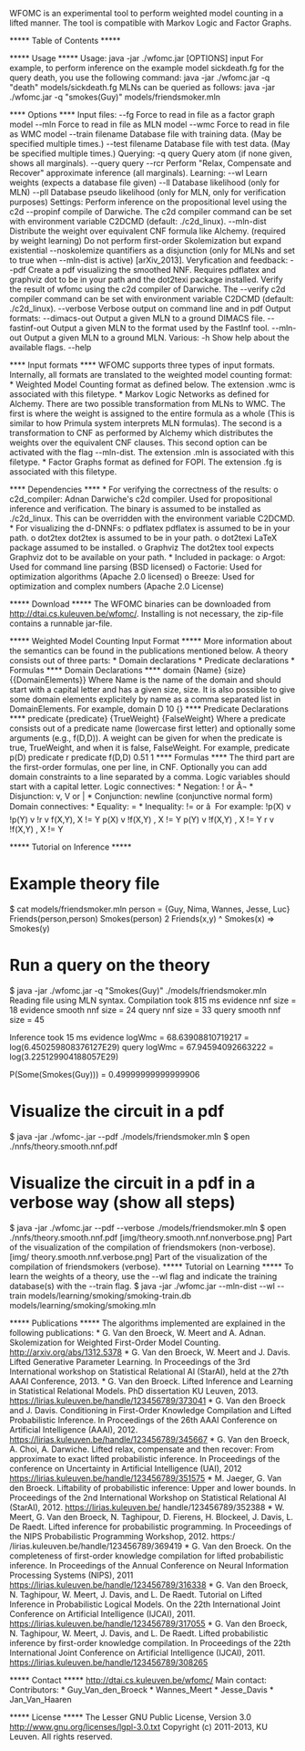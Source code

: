 











WFOMC is an experimental tool to perform weighted model counting in a lifted
manner. The tool is compatible with Markov Logic and Factor Graphs.

***** Table of Contents *****

***** Usage *****
Usage:
java -jar ./wfomc.jar [OPTIONS] input
For example, to perform inference on the example model sickdeath.fg for the
query death, you use the following command:
java -jar ./wfomc.jar -q "death" models/sickdeath.fg
MLNs can be queried as follows:
java -jar ./wfomc.jar -q "smokes(Guy)" models/friendsmoker.mln

**** Options ****
Input files:
--fg             Force to read in file as a factor graph model
--mln            Force to read in file as MLN model
--wmc            Force to read in file as WMC model
--train filename Database file with training data. (May be specified multiple
                 times.)
--test filename  Database file with test data. (May be specified multiple
                 times.)
Querying:
-q query      Query atom (if none given, shows all marginals).
--query query
--rcr         Perform "Relax, Compensate and Recover" approximate inference
              (all marginals).
Learning:
--wl  Learn weights (expects a database file given)
--ll  Database likelihood (only for MLN)
--pll Database pseudo likelihood (only for MLN, only for verification purposes)
Settings:
              Perform inference on the propositional level using the c2d
--propinf     compile of Darwiche. The c2d compiler command can be set with
              environment variable C2DCMD (default: ./c2d_linux).
--mln-dist    Distribute the weight over equivalent CNF formula like Alchemy.
              (required by weight learning)
              Do not perform first-order Skolemization but expand existential
--noskolemize quantifiers as a disjunction (only for MLNs and set to true when
              --mln-dist is active) [arXiv_2013].
Veryfication and feedback:
--pdf     Create a pdf visualizing the smoothed NNF. Requires pdflatex and
          graphviz dot to be in your path and the dot2texi package installed.
          Verify the result of wfomc using the c2d compiler of Darwiche. The
--verify  c2d compiler command can be set with environment variable C2DCMD
          (default: ./c2d_linux).
--verbose Verbose output on command line and in pdf
Output formats:
--dimacs-out  Output a given MLN to a ground DIMACS file.
--fastinf-out Output a given MLN to the format used by the FastInf tool.
--mln-out     Output a given MLN to a ground MLN.
Various:
-h     Show help about the available flags.
--help

**** Input formats ****
WFOMC supports three types of input formats. Internally, all formats are
translated to the weighted model counting format:
    * Weighted Model Counting format as defined below.
      The extension .wmc is associated with this filetype.
    * Markov Logic Networks as defined for Alchemy.
      There are two possible transformation from MLNs to WMC. The first is
      where the weight is assigned to the entire formula as a whole (This is
      similar to how Primula system interprets MLN formulas). The second is a
      transformation to CNF as performed by Alchemy which distributes the
      weights over the equivalent CNF clauses. This second option can be
      activated with the flag --mln-dist.
      The extension .mln is associated with this filetype.
    * Factor Graphs format as defined for FOPI.
      The extension .fg is associated with this filetype.

**** Dependencies ****
    * For verifying the correctness of the results:
          o c2d_compiler: Adnan Darwiche's c2d compiler.
            Used for propositional inference and verification. The binary is
            assumed to be installed as ./c2d_linux. This can be overridden with
            the environment variable C2DCMD.
    * For visualizing the d-DNNFs:
          o pdflatex
            pdflatex is assumed to be in your path.
          o dot2tex
            dot2tex is assumed to be in your path.
          o dot2texi
            LaTeX package assumed to be installed.
          o Graphviz
            The dot2tex tool expects Graphviz dot to be available on your path.
    * Included in package:
          o Argot: Used for command line parsing (BSD licensed)
          o Factorie: Used for optimization algorithms (Apache 2.0 licensed)
          o Breeze: Used for optimization and complex numbers (Apache 2.0
            License)

***** Download *****
The WFOMC binaries can be downloaded from http://dtai.cs.kuleuven.be/wfomc/.
Installing is not necessary, the zip-file contains a runnable jar-file.

***** Weighted Model Counting Input Format *****
More information about the semantics can be found in the publications mentioned
below. A theory consists out of three parts:
    * Domain declarations
    * Predicate declarations
    * Formulas
**** Domain Declarations ****
domain {Name} {size} \{{DomainElements}\}
Where Name is the name of the domain and should start with a capital letter and
has a given size, size. It is also possible to give some domain elements
explicitely by name as a comma separated list in DomainElements. For example,
domain D 10 {}
**** Predicate Declarations ****
predicate {predicate} {TrueWeight} {FalseWeight}
Where a predicate consists out of a predicate name (lowercase first letter) and
optionally some arguments (e.g., f(D,D)). A weight can be given for when the
predicate is true, TrueWeight, and when it is false, FalseWeight. For example,
predicate p(D)
predicate r
predicate f(D,D) 0.51 1
**** Formulas ****
The third part are the first-order formulas, one per line, in CNF. Optionally
you can add domain constraints to a line separated by a comma. Logic variables
should start with a capital letter.
Logic connectives:
    * Negation: ! or Â¬
    * Disjunction: v, V or |
    * Conjunction: newline (conjunctive normal form)
Domain connectives:
    * Equality: =
    * Inequality: != or â 
For example:
!p(X) v !p(Y)   v !r v f(X,Y), X != Y
p(X)  v !f(X,Y)              , X != Y
p(Y)  v !f(X,Y)              , X != Y
r     v !f(X,Y)              , X != Y

***** Tutorial on Inference *****
# Example theory file
$ cat models/friendsmoker.mln
person = {Guy, Nima, Wannes, Jesse, Luc}
Friends(person,person)
Smokes(person)
2 Friends(x,y) ^ Smokes(x) => Smokes(y)

# Run a query on the theory
$ java -jar ./wfomc.jar -q "Smokes(Guy)" ./models/friendsmoker.mln
Reading file using MLN syntax.
Compilation took 815 ms
evidence nnf size = 18
evidence smooth nnf size = 24
query nnf size = 33
query smooth nnf size = 45

Inference took 15 ms
evidence logWmc = 68.63908810719217 = log(6.450259808376127E29)
query logWmc = 67.94594092663222 = log(3.225129904188057E29)

P(Some(Smokes(Guy))) = 0.49999999999999906

# Visualize the circuit in a pdf
$ java -jar ./wfomc-.jar --pdf ./models/friendsmoker.mln
$ open ./nnfs/theory.smooth.nnf.pdf

# Visualize the circuit in a pdf in a verbose way (show all steps)
$ java -jar ./wfomc.jar --pdf --verbose ./models/friendsmoker.mln
$ open ./nnfs/theory.smooth.nnf.pdf
 [img/theory.smooth.nnf.nonverbose.png] Part of the visualization of the
compilation of friendsmokers (non-verbose).   [img/
theory.smooth.nnf.verbose.png] Part of the visualization of the compilation of
friendsmokers (verbose).
***** Tutorial on Learning *****
To learn the weights of a theory, use the --wl flag and indicate the training
database(s) with the --train flag.
$ java -jar ./wfomc.jar --mln-dist --wl
    --train models/learning/smoking/smoking-train.db
    models/learning/smoking/smoking.mln

***** Publications *****
The algorithms implemented are explained in the following publications:
    * G. Van den Broeck, W. Meert and A. Adnan. Skolemization for Weighted
      First-Order Model Counting.
      http://arxiv.org/abs/1312.5378
    * G. Van den Broeck, W. Meert and J. Davis. Lifted Generative Parameter
      Learning. In Proceedings of the 3rd International workshop on Statistical
      Relational AI (StarAI), held at the 27th AAAI Conference, 2013.
    * G. Van den Broeck. Lifted Inference and Learning in Statistical
      Relational Models. PhD dissertation KU Leuven, 2013.
      https://lirias.kuleuven.be/handle/123456789/373041
    * G. Van den Broeck and J. Davis. Conditioning in First-Order Knowledge
      Compilation and Lifted Probabilistic Inference. In Proceedings of the
      26th AAAI Conference on Artificial Intelligence (AAAI), 2012.
      https://lirias.kuleuven.be/handle/123456789/345667
    * G. Van den Broeck, A. Choi, A. Darwiche. Lifted relax, compensate and
      then recover: From approximate to exact lifted probabilistic inference.
      In Proceedings of the conference on Uncertainty in Artificial
      Intelligence (UAI), 2012
      https://lirias.kuleuven.be/handle/123456789/351575
    * M. Jaeger, G. Van den Broeck. Liftability of probabilistic inference:
      Upper and lower bounds. In Proceedings of the 2nd International Workshop
      on Statistical Relational AI (StarAI), 2012. https://lirias.kuleuven.be/
      handle/123456789/352388
    * W. Meert, G. Van den Broeck, N. Taghipour, D. Fierens, H. Blockeel, J.
      Davis, L. De Raedt. Lifted inference for probabilistic programming. In
      Proceedings of the NIPS Probabilistic Programming Workshop, 2012. https:/
      /lirias.kuleuven.be/handle/123456789/369419
    * G. Van den Broeck. On the completeness of first-order knowledge
      compilation for lifted probabilistic inference. In Proceedings of the
      Annual Conference on Neural Information Processing Systems (NIPS), 2011
      https://lirias.kuleuven.be/handle/123456789/316338
    * G. Van den Broeck, N. Taghipour, W. Meert, J. Davis, and L. De Raedt.
      Tutorial on Lifted Inference in Probabilistic Logical Models. On the 22th
      International Joint Conference on Artificial Intelligence (IJCAI), 2011.
      https://lirias.kuleuven.be/handle/123456789/317055
    * G. Van den Broeck, N. Taghipour, W. Meert, J. Davis, and L. De Raedt.
      Lifted probabilistic inference by first-order knowledge compilation. In
      Proceedings of the 22th International Joint Conference on Artificial
      Intelligence (IJCAI), 2011.
      https://lirias.kuleuven.be/handle/123456789/308265

***** Contact *****
http://dtai.cs.kuleuven.be/wfomc/
Main contact:
Contributors:
    * Guy_Van_den_Broeck
    * Wannes_Meert
    * Jesse_Davis
    * Jan_Van_Haaren

***** License *****
The Lesser GNU Public License, Version 3.0
http://www.gnu.org/licenses/lgpl-3.0.txt
Copyright (c) 2011-2013, KU Leuven. All rights reserved.

